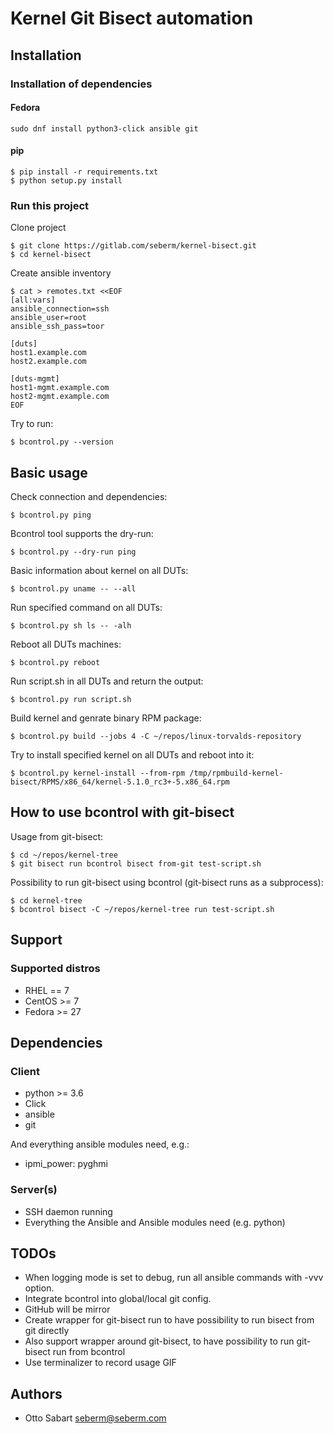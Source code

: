 # Kernel Git Bisect automation


## Installation

### Installation of dependencies

#### Fedora
```
sudo dnf install python3-click ansible git
```

#### pip
```
$ pip install -r requirements.txt
$ python setup.py install
```

### Run this project
Clone project
```
$ git clone https://gitlab.com/seberm/kernel-bisect.git
$ cd kernel-bisect
```

Create ansible inventory
```
$ cat > remotes.txt <<EOF
[all:vars]
ansible_connection=ssh
ansible_user=root
ansible_ssh_pass=toor

[duts]
host1.example.com
host2.example.com

[duts-mgmt]
host1-mgmt.example.com
host2-mgmt.example.com
EOF
```

Try to run:
```
$ bcontrol.py --version
```

## Basic usage
Check connection and dependencies:
```
$ bcontrol.py ping
```

Bcontrol tool supports the dry-run:
```
$ bcontrol.py --dry-run ping
```

Basic information about kernel on all DUTs:
```
$ bcontrol.py uname -- --all
```

Run specified command on all DUTs:
```
$ bcontrol.py sh ls -- -alh
```

Reboot all DUTs machines:
```
$ bcontrol.py reboot
```

Run script.sh in all DUTs and return the output:
```
$ bcontrol.py run script.sh
```

Build kernel and genrate binary RPM package:
```
$ bcontrol.py build --jobs 4 -C ~/repos/linux-torvalds-repository
```

Try to install specified kernel on all DUTs and reboot into it:
```
$ bcontrol.py kernel-install --from-rpm /tmp/rpmbuild-kernel-bisect/RPMS/x86_64/kernel-5.1.0_rc3+-5.x86_64.rpm
```

## How to use bcontrol with git-bisect

Usage from git-bisect:
```
$ cd ~/repos/kernel-tree
$ git bisect run bcontrol bisect from-git test-script.sh
```

Possibility to run git-bisect using bcontrol (git-bisect runs as a subprocess):
```
$ cd kernel-tree
$ bcontrol bisect -C ~/repos/kernel-tree run test-script.sh
```

## Support

### Supported distros
* RHEL == 7
* CentOS >= 7
* Fedora >= 27

## Dependencies

### Client
* python >= 3.6
* Click
* ansible
* git

And everything ansible modules need, e.g.:
* ipmi\_power: pyghmi

### Server(s)
* SSH daemon running
* Everything the Ansible and Ansible modules need (e.g. python)

## TODOs
* When logging mode is set to debug, run all ansible commands with -vvv option.
* Integrate bcontrol into global/local git config.
* GitHub will be mirror
* Create wrapper for git-bisect run to have possibility to run bisect from git directly
* Also support wrapper around git-bisect, to have possibility to run git-bisect run from bcontrol
* Use terminalizer to record usage GIF

## Authors
* Otto Sabart <seberm@seberm.com>


